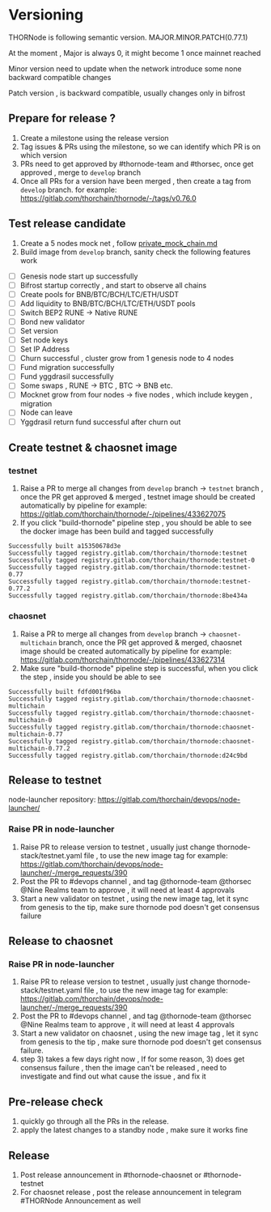 # Versioning

THORNode is following semantic version. MAJOR.MINOR.PATCH(0.77.1)

At the moment , Major is always 0, it might become 1 once mainnet reached

Minor version need to update when the network introduce some none backward compatible changes

Patch version , is backward compatible, usually changes only in bifrost

## Prepare for release ?

1. Create a milestone using the release version
2. Tag issues & PRs using the milestone, so we can identify which PR is on which version
3. PRs need to get approved by #thornode-team and #thorsec, once get approved , merge to `develop` branch
4. Once all PRs for a version have been merged , then create a tag from `develop` branch. for example: https://gitlab.com/thorchain/thornode/-/tags/v0.76.0

## Test release candidate

1. Create a 5 nodes mock net , follow [private_mock_chain.md](private_mock_chain.md)
2. Build image from `develop` branch, sanity check the following features work

- [ ] Genesis node start up successfully
- [ ] Bifrost startup correctly , and start to observe all chains
- [ ] Create pools for BNB/BTC/BCH/LTC/ETH/USDT
- [ ] Add liquidity to BNB/BTC/BCH/LTC/ETH/USDT pools
- [ ] Switch BEP2 RUNE -> Native RUNE
- [ ] Bond new validator
- [ ] Set version
- [ ] Set node keys
- [ ] Set IP Address
- [ ] Churn successful , cluster grow from 1 genesis node to 4 nodes
- [ ] Fund migration successfully
- [ ] Fund yggdrasil successfully
- [ ] Some swaps , RUNE -> BTC , BTC -> BNB etc.
- [ ] Mocknet grow from four nodes -> five nodes , which include keygen , migration
- [ ] Node can leave
- [ ] Yggdrasil return fund successful after churn out

## Create testnet & chaosnet image

### testnet

1. Raise a PR to merge all changes from `develop` branch -> `testnet` branch , once the PR get approved & merged , testnet image should be created automatically by pipeline
   for example: https://gitlab.com/thorchain/thornode/-/pipelines/433627075
2. If you click "build-thornode" pipeline step , you should be able to see the docker image has been build and tagged successfully

```logs
Successfully built a15350678d3e
Successfully tagged registry.gitlab.com/thorchain/thornode:testnet
Successfully tagged registry.gitlab.com/thorchain/thornode:testnet-0
Successfully tagged registry.gitlab.com/thorchain/thornode:testnet-0.77
Successfully tagged registry.gitlab.com/thorchain/thornode:testnet-0.77.2
Successfully tagged registry.gitlab.com/thorchain/thornode:8be434a
```

### chaosnet

1. Raise a PR to merge all changes from `develop` branch -> `chaosnet-multichain` branch, once the PR get approved & merged, chaosnet image should be created automatically by pipeline
   for example: https://gitlab.com/thorchain/thornode/-/pipelines/433627314
2. Make sure "build-thornode" pipeline step is successful, when you click the step , inside you should be able to see

```logs
Successfully built fdfd001f96ba
Successfully tagged registry.gitlab.com/thorchain/thornode:chaosnet-multichain
Successfully tagged registry.gitlab.com/thorchain/thornode:chaosnet-multichain-0
Successfully tagged registry.gitlab.com/thorchain/thornode:chaosnet-multichain-0.77
Successfully tagged registry.gitlab.com/thorchain/thornode:chaosnet-multichain-0.77.2
Successfully tagged registry.gitlab.com/thorchain/thornode:d24c9bd
```

## Release to testnet

node-launcher repository: https://gitlab.com/thorchain/devops/node-launcher/

### Raise PR in node-launcher

1. Raise PR to release version to testnet , usually just change thornode-stack/testnet.yaml file , to use the new image tag
   for example: https://gitlab.com/thorchain/devops/node-launcher/-/merge_requests/390
2. Post the PR to #devops channel , and tag @thornode-team @thorsec @Nine Realms team to approve , it will need at least 4 approvals
3. Start a new validator on testnet , using the new image tag, let it sync from genesis to the tip, make sure thornode pod doesn't get consensus failure

## Release to chaosnet

### Raise PR in node-launcher

1. Raise PR to release version to testnet , usually just change thornode-stack/testnet.yaml file , to use the new image tag
   for example: https://gitlab.com/thorchain/devops/node-launcher/-/merge_requests/390
2. Post the PR to #devops channel , and tag @thornode-team @thorsec @Nine Realms team to approve , it will need at least 4 approvals
3. Start a new validator on chaosnet , using the new image tag , let it sync from genesis to the tip , make sure thornode pod doesn't get consensus failure.
4. step 3) takes a few days right now , If for some reason, 3) does get consensus failure , then the image can't be released , need to investigate and find out what cause the issue , and fix it

## Pre-release check

1. quickly go through all the PRs in the release.
2. apply the latest changes to a standby node , make sure it works fine

## Release

1. Post release announcement in #thornode-chaosnet or #thornode-testnet
2. For chaosnet release , post the release announcement in telegram #THORNode Announcement as well

